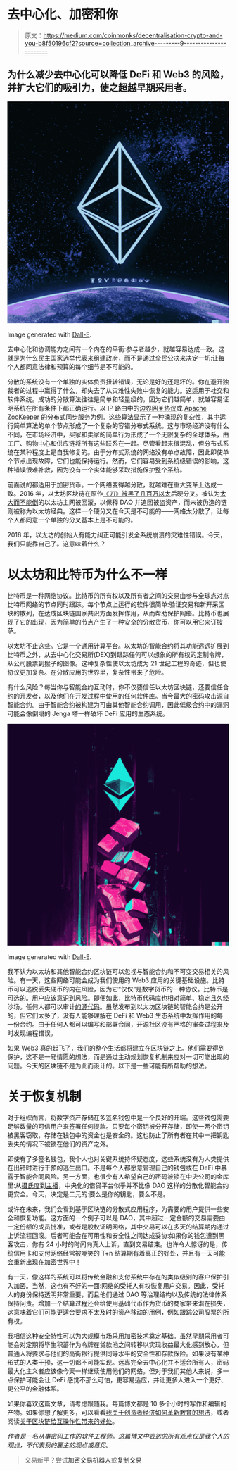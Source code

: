 # 去中心化、加密和你

> 原文：<https://medium.com/coinmonks/decentralisation-crypto-and-you-b8f50196cf2?source=collection_archive---------9----------------------->

## 为什么减少去中心化可以降低 DeFi 和 Web3 的风险，并扩大它们的吸引力，使之超越早期采用者。

![](img/73333fab76ef29165bd65c4df3d69f40.png)

Image generated with [Dall-E](https://openai.com/dall-e-2/).

去中心化和协调能力之间有一个内在的平衡:参与者越少，就越容易达成一致。这就是为什么民主国家选举代表来组建政府，而不是通过全民公决来决定一切:让每个人都同意法律和预算的每个细节是不可能的。

分散的系统没有一个单独的实体负责扭转错误，无论是好的还是坏的。你在避开独裁者的过程中赢得了什么，却失去了从灾难性失败中恢复的能力。这适用于社交和软件系统。成功的分散算法往往是简单和轻量级的，因为它们越简单，就越容易证明系统在所有条件下都正确运行。以 IP 路由中的[边界网关协议](https://en.wikipedia.org/wiki/Border_Gateway_Protocol)或 [Apache ZooKeeper](https://www.ibm.com/analytics/hadoop/zookeeper) 的分布式同步服务为例。这些算法显示了一种涌现的复杂性，其中运行简单算法的单个节点形成了一个复杂的容错分布式系统。这与市场经济没有什么不同，在市场经济中，买家和卖家的简单行为形成了一个无限复杂的全球体系，由工厂、购物中心和供应链将所有这些联系在一起。尽管看起来很混乱，但分布式系统在某种程度上是自我修复的。由于分布式系统的网络没有单点故障，因此即使单个节点出现故障，它们也能保持运行。然而，它们容易受到系统级错误的影响，这种错误很难补救，因为没有一个实体能够采取措施保护整个系统。

前面说的都适用于加密货币。一个网络变得越分散，就越难在重大变革上达成一致。2016 年，以太坊区块链在原作[《刀》被黑了几百万以太](https://www.gemini.com/cryptopedia/the-dao-hack-makerdao#section-origins-of-the-dao)后硬分叉。被认为[太大而不能倒](https://www.investopedia.com/terms/t/too-big-to-fail.asp)的以太坊主网被回滚，以保释 DAO 并追回被盗资产，而未被伪造的链则被称为以太坊经典。这样一个硬分叉在今天是不可能的——网络太分散了，让每个人都同意一个单独的分叉基本上是不可能的。

2016 年，以太坊的创始人有能力纠正可能引发全系统崩溃的灾难性错误。今天，我们只能靠自己了。这意味着什么？

# 以太坊和比特币为什么不一样

比特币是一种网络协议。比特币的所有权以及所有者之间的交易由参与全球点对点比特币网络的节点同时跟踪。每个节点上运行的软件很简单:验证交易和新开采区块的散列，在达成区块链国家共识方面发挥作用，从而帮助保护网络。比特币也展现了它的出现，因为简单的节点产生了一种安全的分散货币，你可以用它来订披萨。

以太坊不止这些。它是一个通用计算平台。以太坊的智能合约将其功能远远扩展到比特币之外，从去中心化交易所(DEX)到跟踪任何可以想象的所有权的定制令牌，从公司股票到猴子的图像。这种复杂性使以太坊成为 21 世纪工程的奇迹，但也使协议更加复杂。在分散应用的世界里，复杂性带来了危险。

有什么风险？每当你与智能合约互动时，你不仅要信任以太坊区块链，还要信任合约的开发者，以及他们在开发过程中使用的任何软件库。当今最大的密码攻击源自智能合约。由于智能合约被构建为可由其他智能合约调用，因此低级合约中的漏洞可能会像倒塌的 Jenga 塔一样破坏 DeFi 应用的生态系统。

![](img/80b558ec2f26983b7f373e0c579a2432.png)

Image generated with [Dall-E](https://openai.com/dall-e-2/).

我不认为以太坊和其他智能合约区块链可以忽视与智能合约和不可变交易相关的风险。有一天，这些网络可能会成为我们使用的 Web3 应用的关键基础设施。比特币可以逃脱丢失硬币的内在风险，因为它“仅仅”是数字货币的一种协议。比特币是可选的。用户应该意识到风险。即便如此，比特币代码库也相对简单、稳定且久经沙场。任何人都可以审计[的源代码](https://github.com/bitcoin/bitcoin)。虽然发布到以太坊区块链的智能合约是公开的，但它们太多了，没有人能够理解在 DeFi 和 Web3 生态系统中发挥作用的每一份合约。由于任何人都可以编写和部署合同，开源社区没有严格的审查过程来及时发现编程错误。

如果 Web3 真的起飞了，我们的整个生活都将建立在区块链之上。他们需要得到保护，这不是一厢情愿的想法，而是通过主动规划恢复机制来应对一切可能出现的问题。今天的区块链不是为此而设计的。以下是一些可能有所帮助的想法。

# 关于恢复机制

对于组织而言，将数字资产存储在多签名钱包中是一个良好的开端。这些钱包需要足够数量的可信用户来签署任何提款。只要每个密钥被分开存储，即使一两个密钥被黑客窃取，存储在钱包中的资金也是安全的。这也防止了所有者在其中一把钥匙丢失的情况下被锁在他们的资产之外。

即使有了多签名钱包，我个人也对关键系统持怀疑态度，这些系统没有为人类提供在出错时进行干预的逃生出口。不是每个人都愿意管理自己的钱包或在 DeFi 中暴露于智能合同风险。另一方面，也很少有人希望自己的密码被锁在中央公司的金库里:从[摄氏度](https://www.coindesk.com/business/2022/10/05/celsius-crypto-customers-face-big-obstacle-in-trying-to-claw-back-their-deposits/)到[主播](https://www.theverge.com/2022/5/20/23131647/terra-luna-do-kwon-stablecoin-anchor)，中央化的借贷平台似乎并不比像 DAO 这样的分散化智能合约更安全。今天，决定是二元的:要么是你的钥匙，要么不是。

或许在未来，我们会看到基于区块链的分散式应用程序，为需要的用户提供一些安全和恢复功能。这方面的一个例子可以是 DAO，其中超过一定金额的交易需要由一定份额的成员批准，或者是股权证明网络，其中交易可以在多天的结算期内通过上诉流程回滚。后者可能会在可用性和安全性之间达成妥协:如果你的钱包遭到黑客攻击，你有 24 小时的时间向真人上诉，直到交易结束。也许令人惊讶的是，传统信用卡和支付网络经常被嘲笑的 T+n 结算期有着真正的好处，并且有一天可能会重新出现在加密世界中！

有一天，像这样的系统可以将传统金融和支付系统中存在的类似级别的客户保护引入加密。当然，这也有不好的一面:网络的受托人有权恢复用户交易。因此，受托人的身份保持透明非常重要，而且他们通过 DAO 等治理结构以及传统的法律体系保持问责。增加一个结算过程还会给使用基础代币作为货币的商家带来潜在损失，这意味着它们可能更适合要求不太及时的资产移动的用例，例如跟踪公司股票的所有权。

我相信这种安全特性可以为大规模市场采用加密技术奠定基础。虽然早期采用者可能会对定期将毕生积蓄作为令牌在贷款池之间转移以实现收益最大化感到放心，但普通人将要求与他们的高街银行提供同等水平的安全性和存款保险。如果没有某种形式的人类干预，这一切都不可能实现。远离完全去中心化并不适合所有人，密码最大化主义者应该像今天一样继续使用他们的网络。但对于我们其他人来说，多一点保护可能会让 DeFi 感觉不那么可怕，更容易适应，并让更多人进入一个更好、更公平的金融体系。

如果你喜欢这篇文章，请考虑跟随我。每篇博文都是 10 多个小时的写作和编辑的产物。如果你想了解更多，可以看看[我关于创造者经济如何革新教育的想法](/age-of-awareness/professors-as-creators-how-the-creator-economy-could-transform-education-99f6bef678f8)，或者阅读[关于区块链给互操作性带来的好处](https://villekuosmanen.medium.com/blockchains-and-interoperability-the-case-for-crypto-as-social-innovation-e891d767c4f4)。

*作者是一名从事密码工作的软件工程师。这篇博文中表达的所有观点仅是我个人的观点，不代表我的雇主的观点或意见。*

> 交易新手？尝试[加密交易机器人](/coinmonks/crypto-trading-bot-c2ffce8acb2a)或[复制交易](/coinmonks/top-10-crypto-copy-trading-platforms-for-beginners-d0c37c7d698c)